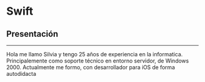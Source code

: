 # Swift

## Presentación
----------------------------------------------------------------------

Hola me llamo Silvia y tengo 25 años de experiencia en la informatica.
Principalemente como soporte técnico en entorno servidor, de Windows 2000.
Actualmente me formo, con desarrollador para iOS de forma autodidacta
